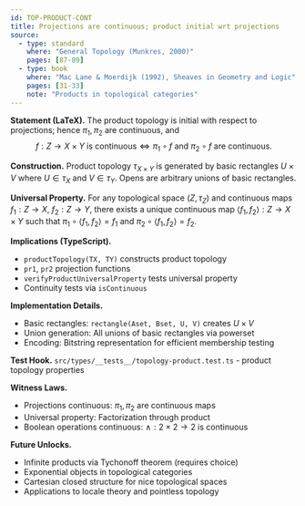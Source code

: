 ```yaml
---
id: TOP-PRODUCT-CONT
title: Projections are continuous; product initial wrt projections
source:
  - type: standard
    where: "General Topology (Munkres, 2000)"
    pages: [87-89]
  - type: book
    where: "Mac Lane & Moerdijk (1992), Sheaves in Geometry and Logic"
    pages: [31-33]
    note: "Products in topological categories"
---
```


**Statement (LaTeX).**
The product topology is initial with respect to projections; hence $\pi_1, \pi_2$ are continuous, and
$$
f : Z\to X\times Y \text{ is continuous} \iff \pi_1\circ f \text{ and } \pi_2\circ f \text{ are continuous}.
$$

**Construction.**
Product topology $\tau_{X \times Y}$ is generated by basic rectangles $U \times V$ where $U \in \tau_X$ and $V \in \tau_Y$. Opens are arbitrary unions of basic rectangles.

**Universal Property.**
For any topological space $(Z, \tau_Z)$ and continuous maps $f_1: Z \to X$, $f_2: Z \to Y$, there exists a unique continuous map $\langle f_1, f_2 \rangle: Z \to X \times Y$ such that $\pi_1 \circ \langle f_1, f_2 \rangle = f_1$ and $\pi_2 \circ \langle f_1, f_2 \rangle = f_2$.

**Implications (TypeScript).**
- `productTopology(TX, TY)` constructs product topology
- `pr1`, `pr2` projection functions
- `verifyProductUniversalProperty` tests universal property
- Continuity tests via `isContinuous`

**Implementation Details.**
- Basic rectangles: `rectangle(Aset, Bset, U, V)` creates $U \times V$
- Union generation: All unions of basic rectangles via powerset
- Encoding: Bitstring representation for efficient membership testing

**Test Hook.**
`src/types/__tests__/topology-product.test.ts` - product topology properties

**Witness Laws.**
- Projections continuous: $\pi_1, \pi_2$ are continuous maps
- Universal property: Factorization through product
- Boolean operations continuous: $\land : 2 \times 2 \to 2$ is continuous

**Future Unlocks.**
- Infinite products via Tychonoff theorem (requires choice)
- Exponential objects in topological categories
- Cartesian closed structure for nice topological spaces
- Applications to locale theory and pointless topology